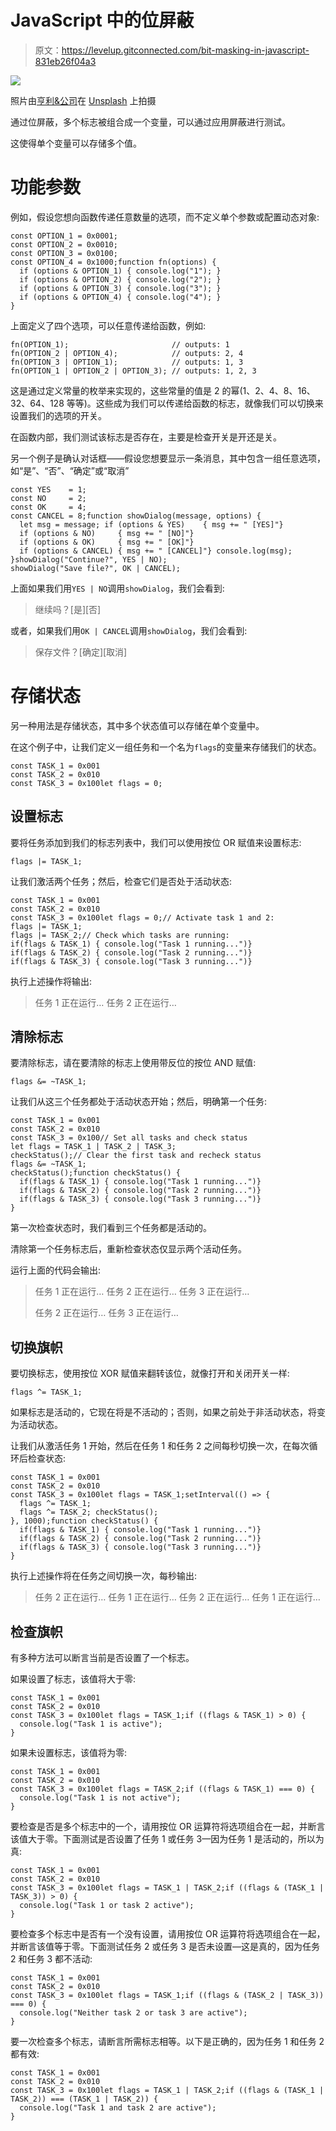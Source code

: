 # JavaScript 中的位屏蔽

> 原文：<https://levelup.gitconnected.com/bit-masking-in-javascript-831eb26f04a3>

![](img/29d670cffcd75ca8c2cf22323ea02f5d.png)

照片由[亨利&公司](https://unsplash.com/@hngstrm?utm_source=medium&utm_medium=referral)在 [Unsplash](https://unsplash.com?utm_source=medium&utm_medium=referral) 上拍摄

通过位屏蔽，多个标志被组合成一个变量，可以通过应用屏蔽进行测试。

这使得单个变量可以存储多个值。

# 功能参数

例如，假设您想向函数传递任意数量的选项，而不定义单个参数或配置动态对象:

```
const OPTION_1 = 0x0001;
const OPTION_2 = 0x0010;
const OPTION_3 = 0x0100;
const OPTION_4 = 0x1000;function fn(options) {
  if (options & OPTION_1) { console.log("1"); }
  if (options & OPTION_2) { console.log("2"); }
  if (options & OPTION_3) { console.log("3"); }
  if (options & OPTION_4) { console.log("4"); }
}
```

上面定义了四个选项，可以任意传递给函数，例如:

```
fn(OPTION_1);                       // outputs: 1
fn(OPTION_2 | OPTION_4);            // outputs: 2, 4
fn(OPTION_3 | OPTION_1);            // outputs: 1, 3
fn(OPTION_1 | OPTION_2 | OPTION_3); // outputs: 1, 2, 3
```

这是通过定义常量的枚举来实现的，这些常量的值是 2 的幂(1、2、4、8、16、32、64、128 等等)。这些成为我们可以传递给函数的标志，就像我们可以切换来设置我们的选项的开关。

在函数内部，我们测试该标志是否存在，主要是检查开关是开还是关。

另一个例子是确认对话框——假设您想要显示一条消息，其中包含一组任意选项，如“是”、“否”、“确定”或“取消”

```
const YES    = 1;
const NO     = 2;
const OK     = 4;
const CANCEL = 8;function showDialog(message, options) {
  let msg = message; if (options & YES)    { msg += " [YES]"}
  if (options & NO)     { msg += " [NO]"}
  if (options & OK)     { msg += " [OK]"}
  if (options & CANCEL) { msg += " [CANCEL]"} console.log(msg);
}showDialog("Continue?", YES | NO);
showDialog("Save file?", OK | CANCEL);
```

上面如果我们用`YES | NO`调用`showDialog`，我们会看到:

> 继续吗？[是][否]

或者，如果我们用`OK | CANCEL`调用`showDialog`，我们会看到:

> 保存文件？[确定][取消]

# 存储状态

另一种用法是存储状态，其中多个状态值可以存储在单个变量中。

在这个例子中，让我们定义一组任务和一个名为`flags`的变量来存储我们的状态。

```
const TASK_1 = 0x001
const TASK_2 = 0x010
const TASK_3 = 0x100let flags = 0;
```

## 设置标志

要将任务添加到我们的标志列表中，我们可以使用按位 OR 赋值来设置标志:

```
flags |= TASK_1;
```

让我们激活两个任务；然后，检查它们是否处于活动状态:

```
const TASK_1 = 0x001
const TASK_2 = 0x010
const TASK_3 = 0x100let flags = 0;// Activate task 1 and 2:
flags |= TASK_1;
flags |= TASK_2;// Check which tasks are running:
if(flags & TASK_1) { console.log("Task 1 running...")}
if(flags & TASK_2) { console.log("Task 2 running...")}
if(flags & TASK_3) { console.log("Task 3 running...")}
```

执行上述操作将输出:

> 任务 1 正在运行…
> 任务 2 正在运行…

## 清除标志

要清除标志，请在要清除的标志上使用带反位的按位 AND 赋值:

```
flags &= ~TASK_1;
```

让我们从这三个任务都处于活动状态开始；然后，明确第一个任务:

```
const TASK_1 = 0x001
const TASK_2 = 0x010
const TASK_3 = 0x100// Set all tasks and check status
let flags = TASK_1 | TASK_2 | TASK_3;
checkStatus();// Clear the first task and recheck status
flags &= ~TASK_1;
checkStatus();function checkStatus() {
  if(flags & TASK_1) { console.log("Task 1 running...")}
  if(flags & TASK_2) { console.log("Task 2 running...")}
  if(flags & TASK_3) { console.log("Task 3 running...")}
}
```

第一次检查状态时，我们看到三个任务都是活动的。

清除第一个任务标志后，重新检查状态仅显示两个活动任务。

运行上面的代码会输出:

> 任务 1 正在运行…
> 任务 2 正在运行…
> 任务 3 正在运行…
> 
> 任务 2 正在运行…
> 任务 3 正在运行…

## 切换旗帜

要切换标志，使用按位 XOR 赋值来翻转该位，就像打开和关闭开关一样:

```
flags ^= TASK_1;
```

如果标志是活动的，它现在将是不活动的；否则，如果之前处于非活动状态，将变为活动状态。

让我们从激活任务 1 开始，然后在任务 1 和任务 2 之间每秒切换一次，在每次循环后检查状态:

```
const TASK_1 = 0x001
const TASK_2 = 0x010
const TASK_3 = 0x100let flags = TASK_1;setInterval(() => {
  flags ^= TASK_1;
  flags ^= TASK_2; checkStatus();
}, 1000);function checkStatus() {
  if(flags & TASK_1) { console.log("Task 1 running...")}
  if(flags & TASK_2) { console.log("Task 2 running...")}
  if(flags & TASK_3) { console.log("Task 3 running...")}
}
```

执行上述操作将在任务之间切换一次，每秒输出:

> 任务 2 正在运行…
> 任务 1 正在运行…
> 任务 2 正在运行…
> 任务 1 正在运行…

## 检查旗帜

有多种方法可以断言当前是否设置了一个标志。

如果设置了标志，该值将大于零:

```
const TASK_1 = 0x001
const TASK_2 = 0x010
const TASK_3 = 0x100let flags = TASK_1;if ((flags & TASK_1) > 0) {
  console.log("Task 1 is active");
}
```

如果未设置标志，该值将为零:

```
const TASK_1 = 0x001
const TASK_2 = 0x010
const TASK_3 = 0x100let flags = TASK_2;if ((flags & TASK_1) === 0) {
  console.log("Task 1 is not active");
}
```

要检查是否是多个标志中的一个，请用按位 OR 运算符将选项组合在一起，并断言该值大于零。下面测试是否设置了任务 1 或任务 3—因为任务 1 是活动的，所以为真:

```
const TASK_1 = 0x001
const TASK_2 = 0x010
const TASK_3 = 0x100let flags = TASK_1 | TASK_2;if ((flags & (TASK_1 | TASK_3)) > 0) {
  console.log("Task 1 or task 2 active");
}
```

要检查多个标志中是否有一个没有设置，请用按位 OR 运算符将选项组合在一起，并断言该值等于零。下面测试任务 2 或任务 3 是否未设置—这是真的，因为任务 2 和任务 3 都不活动:

```
const TASK_1 = 0x001
const TASK_2 = 0x010
const TASK_3 = 0x100let flags = TASK_1;if ((flags & (TASK_2 | TASK_3)) === 0) {
  console.log("Neither task 2 or task 3 are active");
}
```

要一次检查多个标志，请断言所需标志相等。以下是正确的，因为任务 1 和任务 2 都有效:

```
const TASK_1 = 0x001
const TASK_2 = 0x010
const TASK_3 = 0x100let flags = TASK_1 | TASK_2;if ((flags & (TASK_1 | TASK_2)) === (TASK_1 | TASK_2)) {
  console.log("Task 1 and task 2 are active");
}
```